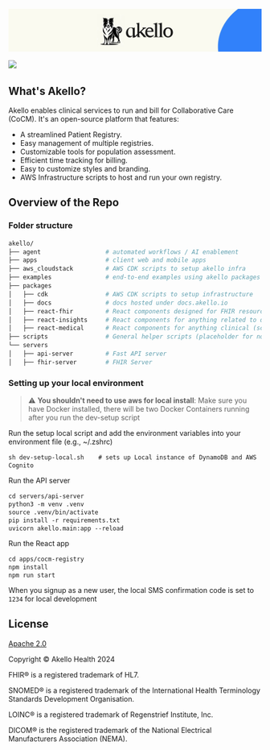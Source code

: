 ![Alt text](/assets/banner.jpg "Akello Banner")

[![](https://dcbadge.vercel.app/api/server/WSqNrWBKKw)](https://discord.gg/WSqNrWBKKw)

## What's Akello?

Akello enables clinical services to run and bill for Collaborative Care (CoCM). It's an open-source platform that features:

- A streamlined Patient Registry.
- Easy management of multiple registries.
- Customizable tools for population assessment.
- Efficient time tracking for billing.
- Easy to customize styles and branding.
- AWS Infrastructure scripts to host and run your own registry.


## Overview of the Repo

### Folder structure

```sh
akello/
├── agent                  # automated workflows / AI enablement
├── apps                   # client web and mobile apps
├── aws_cloudstack         # AWS CDK scripts to setup akello infra
├── examples               # end-to-end examples using akello packages
├── packages   
│   ├── cdk                # AWS CDK scripts to setup infrastructure
│   ├── docs               # docs hosted under docs.akello.io
│   ├── react-fhir         # React components designed for FHIR resource types
│   ├── react-insights     # React components for anything related to data/charts/insights
│   ├── react-medical      # React components for anything clinical (screeners, registry, etc)
├── scripts                # General helper scripts (placeholder for now)
└── servers                 
│   ├── api-server         # Fast API server
│   ├── fhir-server        # FHIR Server

```


### Setting up your local environment

> :warning: **You shouldn't need to use aws for local install**: Make sure you have Docker installed, there will be two Docker Containers running after you run the dev-setup script

Run the setup local script and add the environment variables into your environment file (e.g., ~/.zshrc)

```shell
sh dev-setup-local.sh    # sets up Local instance of DynamoDB and AWS Cognito
```


Run the API server
```shell
cd servers/api-server
python3 -m venv .venv
source .venv/bin/activate
pip install -r requirements.txt
uvicorn akello.main:app --reload
```

Run the React app

```shell
cd apps/cocm-registry
npm install
npm run start
```

When you signup as a new user, the local SMS confirmation code is set to `1234` for local development


## License

[Apache 2.0](LICENSE.txt)

Copyright &copy; Akello Health 2024

FHIR&reg; is a registered trademark of HL7.

SNOMED&reg; is a registered trademark of the International Health Terminology Standards Development Organisation.

LOINC&reg; is a registered trademark of Regenstrief Institute, Inc.

DICOM&reg; is the registered trademark of the National Electrical Manufacturers Association (NEMA).

